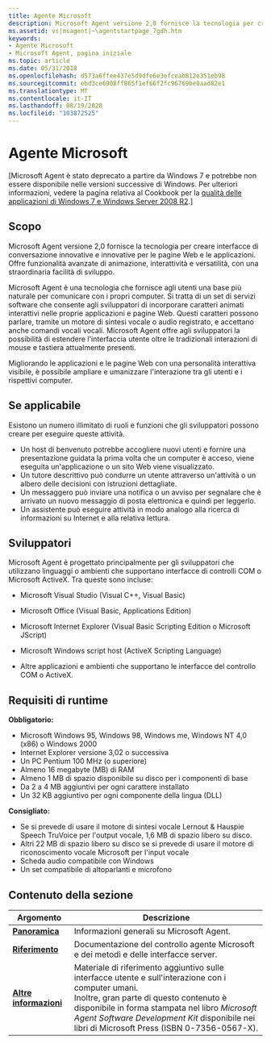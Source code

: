 ```yaml
---
title: Agente Microsoft
description: Microsoft Agent versione 2,0 fornisce la tecnologia per creare interfacce di conversazione innovative e innovative per le pagine Web e le applicazioni.
ms.assetid: vs|msagent|~\agentstartpage_7gdh.htm
keywords:
- Agente Microsoft
- Microsoft Agent, pagina iniziale
ms.topic: article
ms.date: 05/31/2018
ms.openlocfilehash: d573a6ffee437e5d9dfe6e3efceab812e351eb98
ms.sourcegitcommit: ebd3ce6908ff865f1ef66f2fc96769be0aad82e1
ms.translationtype: MT
ms.contentlocale: it-IT
ms.lasthandoff: 08/19/2020
ms.locfileid: "103872525"
---
```

# <a name="microsoft-agent"></a>Agente Microsoft

\[Microsoft Agent è stato deprecato a partire da Windows 7 e potrebbe non essere disponibile nelle versioni successive di Windows. Per ulteriori informazioni, vedere la pagina relativa al Cookbook per la [qualità delle applicazioni di Windows 7 e Windows Server 2008 R2](../win7appqual/windows-7-application-quality-cookbook.md).\]

## <a name="purpose"></a>Scopo

Microsoft Agent versione 2,0 fornisce la tecnologia per creare interfacce di conversazione innovative e innovative per le pagine Web e le applicazioni. Offre funzionalità avanzate di animazione, interattività e versatilità, con una straordinaria facilità di sviluppo.

Microsoft Agent è una tecnologia che fornisce agli utenti una base più naturale per comunicare con i propri computer. Si tratta di un set di servizi software che consente agli sviluppatori di incorporare caratteri animati interattivi nelle proprie applicazioni e pagine Web. Questi caratteri possono parlare, tramite un motore di sintesi vocale o audio registrato, e accettano anche comandi vocali vocali. Microsoft Agent offre agli sviluppatori la possibilità di estendere l'interfaccia utente oltre le tradizionali interazioni di mouse e tastiera attualmente presenti.

Migliorando le applicazioni e le pagine Web con una personalità interattiva visibile, è possibile ampliare e umanizzare l'interazione tra gli utenti e i rispettivi computer.

## <a name="where-applicable"></a>Se applicabile

Esistono un numero illimitato di ruoli e funzioni che gli sviluppatori possono creare per eseguire queste attività.

-   Un host di benvenuto potrebbe accogliere nuovi utenti e fornire una presentazione guidata la prima volta che un computer è acceso, viene eseguita un'applicazione o un sito Web viene visualizzato.
-   Un tutore descrittivo può condurre un utente attraverso un'attività o un albero delle decisioni con istruzioni dettagliate.
-   Un messaggero può inviare una notifica o un avviso per segnalare che è arrivato un nuovo messaggio di posta elettronica e quindi per leggerlo.
-   Un assistente può eseguire attività in modo analogo alla ricerca di informazioni su Internet e alla relativa lettura.

## <a name="developer-audience"></a>Sviluppatori

Microsoft Agent è progettato principalmente per gli sviluppatori che utilizzano linguaggi o ambienti che supportano interfacce di controlli COM o Microsoft ActiveX. Tra queste sono incluse:

-   Microsoft Visual Studio (Visual C++, Visual Basic)

-   Microsoft Office (Visual Basic, Applications Edition)

-   Microsoft Internet Explorer (Visual Basic Scripting Edition o Microsoft JScript)

-   Microsoft Windows script host (ActiveX Scripting Language)

-   Altre applicazioni e ambienti che supportano le interfacce del controllo COM o ActiveX.

## <a name="run-time-requirements"></a>Requisiti di runtime

**Obbligatorio:**

-   Microsoft Windows 95, Windows 98, Windows me, Windows NT 4,0 (x86) o Windows 2000
-   Internet Explorer versione 3,02 o successiva
-   Un PC Pentium 100 MHz (o superiore)
-   Almeno 16 megabyte (MB) di RAM
-   Almeno 1 MB di spazio disponibile su disco per i componenti di base
-   Da 2 a 4 MB aggiuntivi per ogni carattere installato
-   Un 32 KB aggiuntivo per ogni componente della lingua (DLL)

**Consigliato:**

-   Se si prevede di usare il motore di sintesi vocale Lernout & Hauspie Speech TruVoice per l'output vocale, 1,6 MB di spazio libero su disco.
-   Altri 22 MB di spazio libero su disco se si prevede di usare il motore di riconoscimento vocale Microsoft per l'input vocale
-   Scheda audio compatibile con Windows
-   Un set compatibile di altoparlanti e microfono

## <a name="in-this-section"></a>Contenuto della sezione



| Argomento                                                          | Descrizione                                                                                                                                                                                                                                                                          |
|----------------------------------------------------------------|--------------------------------------------------------------------------------------------------------------------------------------------------------------------------------------------------------------------------------------------------------------------------------------|
| [**Panoramica**](introduction-to-microsoft-agent.md)<br/> | Informazioni generali su Microsoft Agent. <br/>                                                                                                                                                                                                                               |
| [**Riferimento**](programming-microsoft-agent.md)<br/>    | Documentazione del controllo agente Microsoft e dei metodi e delle interfacce server.<br/>                                                                                                                                                                                           |
| [**Altre informazioni**](bibliography.md)<br/>         | Materiale di riferimento aggiuntivo sulle interfacce utente e sull'interazione con i computer umani.<br/> Inoltre, gran parte di questo contenuto è disponibile in forma stampata nel libro *Microsoft Agent Software Development Kit* disponibile nei libri di Microsoft Press (ISBN 0-7356-0567-X).<br/> |



 

 

